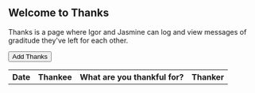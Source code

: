 ## Welcome to Thanks

Thanks is a page where Igor and Jasmine can log and view messages of graditude they've left for each other.

<style>

<a href="#" class="myButton">green</a>

.myButton {
	box-shadow: 0px 10px 14px -7px #3dc21b;
	background:linear-gradient(to bottom, #44c767 5%, #5cbf2a 100%);
	background-color:#44c767;
	border-radius:4px;
	border:1px solid #18ab29;
	display:inline-block;
	cursor:pointer;
	color:#ffffff;
	font-family:Arial;
	font-size:13px;
	font-weight:bold;
	padding:6px 12px;
	text-decoration:none;
	text-shadow:0px 1px 0px #2f6627;
}
.myButton:hover {
	background:linear-gradient(to bottom, #5cbf2a 5%, #44c767 100%);
	background-color:#5cbf2a;
}
.myButton:active {
	position:relative;
	top:1px;
}
</style>

<button name="button" onclick="window.open('https://forms.gle/A8oPMNc4kJKKskCt5')">Add Thanks</button>

<table id="thanksTable" cellspacing="0" cellpadding="0">
    <tr>
      <th>Date</th>
      <th>Thankee</th>
      <th>What are you thankful for?</th>
      <th>Thanker</th>
    </tr>
</table>

<script src="https://code.jquery.com/jquery-3.2.1.min.js"></script>

<script>
var JSONURL = 'https://spreadsheets.google.com/feeds/list/1ApBKLG-4pEelqCHZIkl4reH4OLpgliKhnILWnGm1Q24/1/public/basic?alt=json';

function callback(data){
    var cells = data.feed.entry;

    for (var i = 0; i < cells.length; i++){;
      var rowObj = {};
      rowObj.timestamp = cells[i].title.$t;
      var rowCols = cells[i].content.$t.split(',');
      for (var j = 0; j < rowCols.length; j++){
        var keyVal = rowCols[j].split(':');
        rowObj[keyVal[0].trim()] = keyVal[1].trim();
      }
      var row = '<tr>' +
      		  '<td>'+rowObj.timestamp+'</td>' +
                  '<td>'+rowObj.whodoyouwanttothank+'</td>' +
                  '<td>'+rowObj.whatareyouthankfulfor +'</td>' + 
                  '<td>'+rowObj.whoareyou +'</td>' + 
                '</tr>';
    	$('#thanksTable').append(row);
    }
}

$(document).ready(function(){
    
    $.ajax({
        url:JSONURL,
        success: function(data){
            callback(data);
        }
    });

});

</script>



